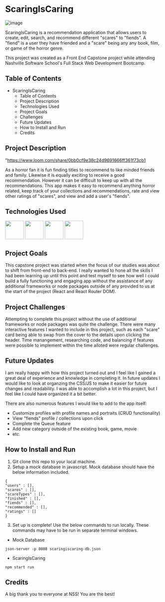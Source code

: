 # ScaringIsCaring
![image](https://user-images.githubusercontent.com/106875994/224573827-76b28cb7-1cb4-49fb-9f8e-cfff4ff3dc32.png)

ScaringIsCaring is a recommendation application that allows users to create, edit, search, and recommend different "scares" to "fiends". A "fiend" is a user they have friended and a "scare" being any any book, film, or game of the horror genre.

This project was created as a Front End Capstone project while attending Nashville Software School's Full Stack Web Development Bootcamp. 

## Table of Contents
- ScaringIsCaring
  - Table of Contents
  - Project Description
  - Technologies Used
  - Project Goals
  - Challenges
  - Future Updates
  - How to Install and Run
  - Credits

## Project Description

"https://www.loom.com/share/0bb0cf9e38c24d9691666ff361f73cb1

As a horror fan it is fun finding titles to recommend to like minded friends and family. Likewise it is equally exciting to receive a good recommendation. However it can be difficult to keep up with all the recommendations. This app makes it easy to recommend anything horror related, keep track of your collections and recommendations, rate and view other ratings of "scares", and view and add a user's "fiends".

## Technologies Used

[<img src="https://user-images.githubusercontent.com/106875994/224574830-4c7b3853-fc08-412a-b8cd-c2a40c462864.png" width="60">](https://reactjs.org/)
[<img src="https://user-images.githubusercontent.com/106875994/224577096-8aa74819-440c-4dac-ade6-043b3efafaf4.png" width="60">](https://reactrouter.com/en/main) [<img src="https://user-images.githubusercontent.com/106875994/224575102-80fa8326-c6de-4297-8309-aab0c495c9c8.png" width=60>](https://developer.mozilla.org/en-US/docs/Web/JavaScript) [<img src="https://user-images.githubusercontent.com/106875994/224575292-710f917a-623b-4b6f-80c8-21280b0538b0.png" width="60">](https://developer.mozilla.org/en-US/docs/Web/CSS)

## Project Goals

This capstone project was started when the focus of our studies was about to shift from front-end to back-end. I really wanted to hone all the skills I had been learning up until this point and test myself to see how well I could build a fully functioning and engaging app without the assistance of any additional frameworks or node packages outside of any provided to us at the start of the project (React and React Router DOM).

## Project Challenges

Attempting to complete this project without the use of additional frameworks or node packages was quite the challenge. There were many interactive features I wanted to include in this project, such as each "scare" card being able to swap from the cover to the details upon clicking the header. Time manangement, researching code, and balancing if features were possible to implement within the time alloted were regular challenges. 

## Future Updates

I am really happy with how this project turned out and I feel like I gained a great deal of experience and knowledge in completing it. In future updates I would like to look at organzing the CSS/JS to make it easier for future changes and readability. I was able to accomplish a lot in this project, but I feel like I could have organized it a bit better.

There are also numerous features I would like to add to the app itself:
- Customize profiles with profile names and portraits (CRUD functionality)
- View "fiends" profile / collections upon click
- Complete the Queue feature
- Add new category outside of the existing book, game, movie
- etc.

## How to Install and Run

1. Git clone this repo to your local machine.
2. Setup a mock database in javascript. Mock database should have the below information included.
```
{
"users" : [],
"scares" : [],
"scareTypes" : [],
"finished" : [],
"fiends" : [],
"recommended" : [],
"ratings" : []
}
```
3. Set up is complete! Use the below commands to run locally. These commands may have to be run in separate terminal windows.
- Mock Database
```
json-server -p 8088 scaringiscaring-db.json
```
- ScaringIsCaring
```
npm start run
```
## Credits

A big thank you to everyone at NSS! You are the best!

